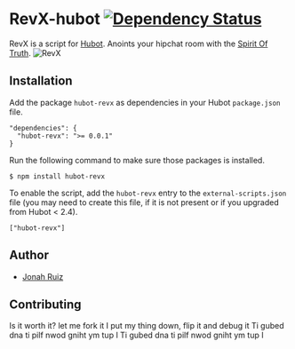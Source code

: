 # RevX-hubot [![Dependency Status](https://gemnasium.com/jonahoffline/hubot-revx.png)](https://gemnasium.com/jonahoffline/hubot-revx)

RevX is a script for [Hubot](http://hubot.github.com/). Anoints your hipchat room with the [Spirit Of Truth](http://www.youtube.com/watch?v=MwsWskgKe5E).
![RevX](http://pixelhipsters.com/img/revx.gif)

## Installation

Add the package `hubot-revx` as dependencies in your Hubot `package.json` file.

    "dependencies": {
      "hubot-revx": ">= 0.0.1"
    }

Run the following command to make sure those packages is installed.

    $ npm install hubot-revx

To enable the script, add the `hubot-revx` entry to the `external-scripts.json` file (you may need to create this file, if it is not present or if you upgraded from Hubot < 2.4).

    ["hubot-revx"]

## Author
  * [Jonah Ruiz](http://www.pixelhipsters.com)

## Contributing

Is it worth it? let me fork it
I put my thing down, flip it and debug it
Ti gubed dna ti pilf nwod gniht ym tup I
Ti gubed dna ti pilf nwod gniht ym tup I
